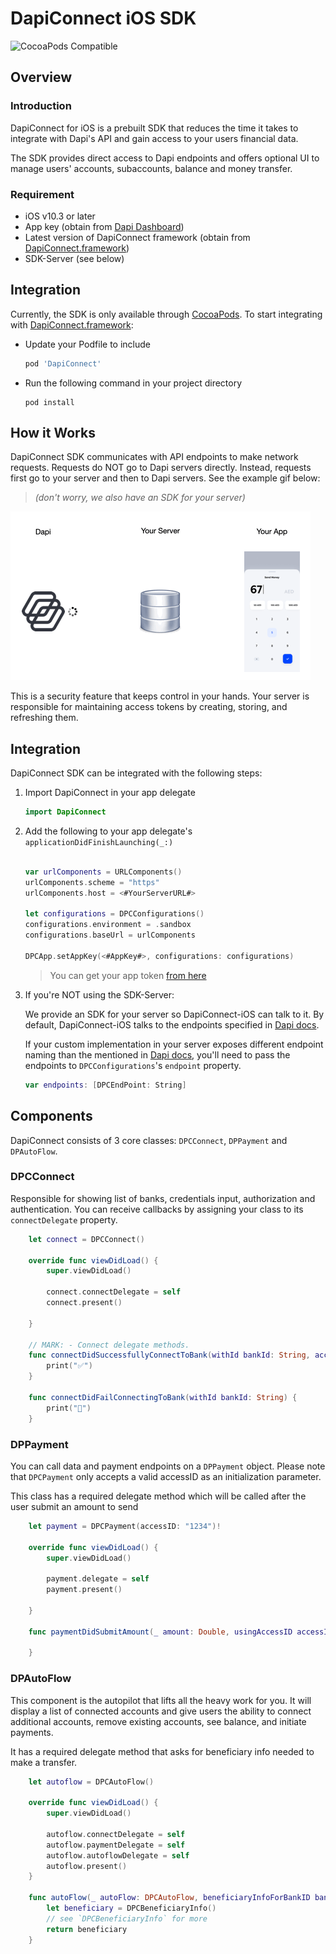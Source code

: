 # DapiConnect iOS SDK
![CocoaPods Compatible](https://img.shields.io/cocoapods/v/DapiConnect)

## Overview

### Introduction

DapiConnect for iOS is a prebuilt SDK that reduces the time it takes to integrate with Dapi's API and gain access to your users financial data.

The SDK provides direct access to Dapi endpoints and offers optional UI to manage users' accounts, subaccounts, balance and money transfer.

### Requirement

- iOS v10.3 or later
- App key (obtain from [Dapi Dashboard](https://dashboard.dapi.co/))
- Latest version of DapiConnect framework (obtain from [DapiConnect.framework](https://github.com/dapi-co/DapiConnect-iOS/releases))
- SDK-Server (see below)

## Integration

Currently, the SDK is only available through [CocoaPods](https://cocoapods.org/#install). To start integrating with  [DapiConnect.framework](https://github.com/dapi-co/DapiConnect-iOS/releases):

- Update your Podfile to include 

	```ruby
	pod 'DapiConnect'
	```
- Run the following command in your project directory

	```console
	pod install
	```

## How it Works

DapiConnect SDK communicates with API endpoints to make network requests. Requests do NOT go to Dapi servers directly. Instead, requests first go to your server and then to Dapi servers. See the example gif below:
> *(don't worry, we also have an SDK for your server)*

![dfd](https://github.com/dapi-co/DapiConnect-iOS/raw/master/DapiConnectGIF.gif)

This is a security feature that keeps control in your hands. Your server is responsible for maintaining access tokens by creating, storing, and refreshing them.

## Integration

DapiConnect SDK can be integrated with the following steps:

1. Import DapiConnect in your app delegate

	```swift
	import DapiConnect
	```

2. Add the following to your app delegate's `applicationDidFinishLaunching(_:)`
	```swift

	var urlComponents = URLComponents()
	urlComponents.scheme = "https"
	urlComponents.host = <#YourServerURL#>
	
	let configurations = DPCConfigurations()
	configurations.environment = .sandbox
	configurations.baseUrl = urlComponents

	DPCApp.setAppKey(<#AppKey#>, configurations: configurations)
	```
	> You can get your app token [from here](https://dashboard.dapi.co/)

3. If you're NOT using the SDK-Server:

	We provide an SDK for your server so DapiConnect-iOS can talk to it. By default, DapiConnect-iOS talks to the endpoints specified in [Dapi docs](https://docs.dapi.co/). 

	If your custom implementation in your server exposes different endpoint naming than the mentioned in [Dapi docs](https://docs.dapi.co/), you'll need to pass the endpoints to `DPCConfigurations`'s `endpoint` property.
	
	```swift
	var endpoints: [DPCEndPoint: String]
	```

## Components

DapiConnect consists of 3 core classes: `DPCConnect`, `DPPayment` and `DPAutoFlow`.

### DPCConnect
Responsible for showing list of banks, credentials input, authorization and authentication. You can receive callbacks by assigning your class to its `connectDelegate` property.

```swift
    let connect = DPCConnect()

    override func viewDidLoad() {
        super.viewDidLoad()
        
        connect.connectDelegate = self
        connect.present()
        
    }

	// MARK: - Connect delegate methods.
    func connectDidSuccessfullyConnectToBank(withId bankId: String, accessID: String) {
        print("✅")
    }
    
    func connectDidFailConnectingToBank(withId bankId: String) {
        print("🚩")
    }
```

### DPPayment
You can call data and payment endpoints on a `DPPayment` object. Please note that `DPCPayment` only accepts a valid accessID as an initialization parameter.

 This class has a required delegate method which will be called after the user submit an amount to send

```swift
    let payment = DPCPayment(accessID: "1234")!

    override func viewDidLoad() {
        super.viewDidLoad()
        
        payment.delegate = self
        payment.present()
        
    }

    func paymentDidSubmitAmount(_ amount: Double, usingAccessID accessID: String) {

    }
```

### DPAutoFlow
This component is the autopilot that lifts all the heavy work for you. It will display a list of connected accounts and give users the ability to connect additional accounts, remove existing accounts, see balance, and initiate payments.

It has a required delegate method that asks for beneficiary info needed to make a transfer.

```swift
    let autoflow = DPCAutoFlow()

    override func viewDidLoad() {
        super.viewDidLoad()
        
        autoflow.connectDelegate = self
        autoflow.paymentDelegate = self
        autoflow.autoflowDelegate = self
        autoflow.present()
    }
    
	func autoFlow(_ autoFlow: DPCAutoFlow, beneficiaryInfoForBankID bankID: String, supportsCreateBeneficiary: Bool) -> DPCBeneficiaryInfo {
        let beneficiary = DPCBeneficiaryInfo()
        // see `DPCBeneficiaryInfo` for more
        return beneficiary
    }
    
```
